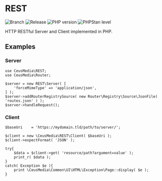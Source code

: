 # REST

![Branch](https://img.shields.io/badge/Branch-0.4.x-blue?style=flat-square)
![Release](https://img.shields.io/badge/Release----blue?style=flat-square)
![PHP version](https://img.shields.io/badge/PHP-%5E8.1-blue?style=flat-square&color=777BB4)
![PHPStan level](https://img.shields.io/badge/PHPStan_level-max+strict-darkgreen?style=flat-square)

HTTP RESTful Server and Client implemented in PHP.

## Examples

### Server

```
use CeusMedia\REST;
use CeusMedia\Router;

$server	= new REST\Server( [
	'forceMimeType' => 'application/json',
] );
$server->addRouterRegistrySource( new Router\Registry\Source\JsonFile( 'routes.json' ) );
$server->handleRequest();
```

### Client
```
$baseUri	= 'https://mydomain.tld/path/to/server/';

$client	= new \CeusMedia\REST\Client( $baseUri );
$client->expectFormat( 'JSON' );

try{
	$data = $client->get( 'resource/path?argument=value' );
	print_r( $data );
}
catch( Exception $e ){
	print \CeusMedia\Common\UI\HTML\Exception\Page::display( $e );
}
```